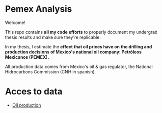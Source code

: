 # Pemex Analysis

Welcome!

This repo contains **all my code efforts** to properly document my undergrad thesis results and make sure they're replicable.

In my thesis, I estimate the **effect that oil prices have on the drilling and production decisions of Mexico's national oil company: Petróleos Mexicanos (PEMEX).**

All production data comes from Mexico's oil & gas regulator, the National Hidrocarbons Commission (CNH in spanish).

# Acces to data

* [Oil production](https://drive.google.com/drive/folders/1JcJ0C_nfOxr6KOgOmgdYFODLpU0JU5GF?usp=sharing)





